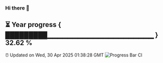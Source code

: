 ### Hi there 👋
⏳ Year progress { █████████▁▁▁▁▁▁▁▁▁▁▁▁▁▁▁▁▁▁▁▁▁ } 32.62 %
---
⏰ Updated on Wed, 30 Apr 2025 01:38:28 GMT
![Progress Bar CI](https://github.com/liununu/liununu/workflows/Progress%20Bar%20CI/badge.svg)
